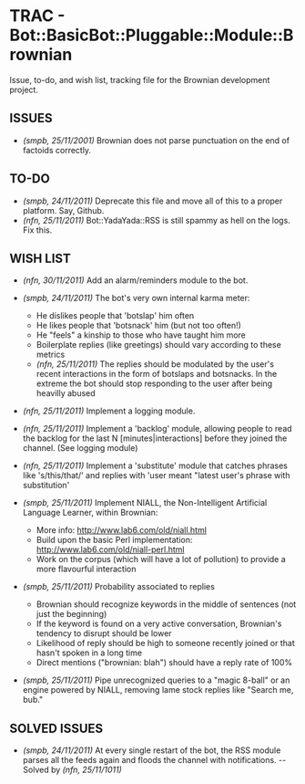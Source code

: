 # TRAC - Bot::BasicBot::Pluggable::Module::Brownian

Issue, to-do, and wish list, tracking file for the Brownian development project.

## ISSUES

 - _(smpb, 25/11/2001)_ Brownian does not parse punctuation on the end of factoids correctly.

## TO-DO

 - _(smpb, 24/11/2011)_ Deprecate this file and move all of this to a proper platform. Say, Github.
 - _(nfn, 25/11/2011)_ Bot::YadaYada::RSS is still spammy as hell on the logs. Fix this.

## WISH LIST

 - _(nfn, 30/11/2011)_ Add an alarm/reminders module to the bot.

 - _(smpb, 24/11/2011)_ The bot's very own internal karma meter:
   - He dislikes people that 'botslap' him often
   - He likes people that 'botsnack' him (but not too often!)
   - He "feels" a kinship to those who have taught him more
   - Boilerplate replies (like greetings) should vary according to these metrics
   - _(nfn, 25/11/2011)_ The replies should be modulated by the user's recent interactions in the form of botslaps and botsnacks. In the extreme the bot should stop responding to the user after being heavilly abused

 - _(nfn, 25/11/2011)_ Implement a logging module.

 - _(nfn, 25/11/2011)_ Implement a 'backlog' module, allowing people to read the backlog for the last N [minutes|interactions] before they joined the channel. (See logging module)

 - _(nfn, 25/11/2011)_ Implement a 'substitute' module that catches phrases like 's/this/that/' and replies with 'user meant "latest user's phrase with substitution'

 - _(smpb, 25/11/2011)_ Implement NIALL, the Non-Intelligent Artificial Language Learner, within Brownian:
   - More info: http://www.lab6.com/old/niall.html
   - Build upon the basic Perl implementation: http://www.lab6.com/old/niall-perl.html
   - Work on the corpus (which will have a lot of pollution) to provide a more flavourful interaction

 - _(smpb, 25/11/2011)_ Probability associated to replies
   - Brownian should recognize keywords in the middle of sentences (not just the beginning)
   - If the keyword is found on a very active conversation, Brownian's tendency to disrupt should be lower
   - Likelihood of reply should be high to someone recently joined or that hasn't spoken in a long time
   - Direct mentions ("brownian: blah") should have a reply rate of 100%

 - _(smpb, 25/11/2011)_ Pipe unrecognized queries to a "magic 8-ball" or an engine powered by NIALL, removing lame stock replies like "Search me, bub."

## SOLVED ISSUES

 - _(smpb, 24/11/2011)_ At every single restart of the bot, the RSS module parses all the feeds again and floods the channel with notifications. -- Solved by _(nfn, 25/11/1011)_

